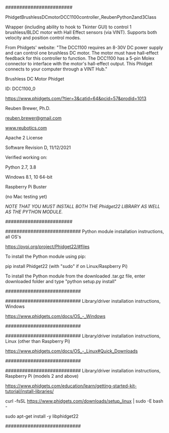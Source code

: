 ########################  

PhidgetBrushlessDCmotorDCC1100controller_ReubenPython2and3Class

Wrapper (including ability to hook to Tkinter GUI) to control 1 brushless/BLDC motor with Hall Effect sensors (via VINT). 
Supports both velocity and position control modes.

From Phidgets' website:
"The DCC1100 requires an 8-30V DC power supply and can control one brushless DC motor. The motor must have hall-effect feedback for this controller to function. The DCC1100 has a 5-pin Molex connector to interface with the motor's hall-effect output. This Phidget connects to your computer through a VINT Hub."

Brushless DC Motor Phidget

ID: DCC1100_0

https://www.phidgets.com/?tier=3&catid=64&pcid=57&prodid=1013

Reuben Brewer, Ph.D.

reuben.brewer@gmail.com

www.reubotics.com

Apache 2 License

Software Revision D, 11/12/2021

Verified working on: 

Python 2.7, 3.8

Windows 8.1, 10 64-bit

Raspberry Pi Buster 

(no Mac testing yet)

*NOTE THAT YOU MUST INSTALL BOTH THE Phidget22 LIBRARY AS WELL AS THE PYTHON MODULE.*

########################  

########################### Python module installation instructions, all OS's

https://pypi.org/project/Phidget22/#files

To install the Python module using pip:

pip install Phidget22       (with "sudo" if on Linux/Raspberry Pi)

To install the Python module from the downloaded .tar.gz file, enter downloaded folder and type "python setup.py install"

###########################

########################### Library/driver installation instructions, Windows

https://www.phidgets.com/docs/OS_-_Windows

###########################

########################### Library/driver installation instructions, Linux (other than Raspberry Pi)

https://www.phidgets.com/docs/OS_-_Linux#Quick_Downloads

###########################

########################### Library/driver installation instructions, Raspberry Pi (models 2 and above)

https://www.phidgets.com/education/learn/getting-started-kit-tutorial/install-libraries/

curl -fsSL https://www.phidgets.com/downloads/setup_linux | sudo -E bash -

sudo apt-get install -y libphidget22
 
###########################
